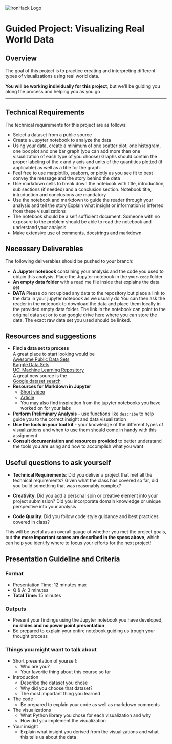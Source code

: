 ![IronHack Logo](https://s3-eu-west-1.amazonaws.com/ih-materials/uploads/upload_d5c5793015fec3be28a63c4fa3dd4d55.png)

# Guided Project: Visualizing Real World Data

## Overview

The goal of this project is to practice creating and interpreting different types of visualizations using real world data.

**You will be working individually for this project**, but we'll be guiding you along the process and helping you as you go

---

## Technical Requirements

The technical requirements for this project are as follows:

 - Select a dataset from a public source
 - Create a Jupyter notebook to analyze the data
 - Using your data, create a minimum of one scatter plot, one histogram, one box plot and one bar graph (you can add more than one visualization of each type of you choose)
 Graphs should contain the proper labeling of the x and y axis and units of the quantities plotted (if applicable) as well as a title for the graph
 - Feel free to use matplotlib, seaborn, or plotly as you see fit to best convey
   the message and the story behind the data
 - Use markdown cells to break down the notebook with title, introduction, sub sections (if needed) and a conclusion section. Notebook title, introduction and
   conclusions are mandatory
 - Use the notebook and markdown to guide the reader through your analysis and tell the story
   Explain what insight or information is inferred from these visualizations
 - The notebook should be a self sufficient document. Someone with no exposure to the problem should be able to read the notebook and understand your analysis 
 - Make extensive use of comments, docstrings and markdown

## Necessary Deliverables

The following deliverables should be pushed to your branch:

- **A Jupyter notebook** containing your analysis and the code you used to obtain this analysis. Place the Jupyter notebook in the `your-code` folder
- **An empty data folder** with a read me file inside that explains the data set
- **DATA** Please do not upload any data to the repository but place a link to the data in your jupyter notebook as we usually do 
  You can then ask the reader in the notebook to download the data and place them locally in the provided empty data folder. The link in the notebook can point to the original data set or to our google drive [here](https://drive.google.com/drive/folders/1D1iseKNOy50mqo31FkuQbID-zfCyijZD?usp=sharing) where you can store the data. The exact raw data set you used should be linked. 


## Resources and suggestions

* **Find a data set to process** <br>
A great place to start looking would be <br>
[Awesome Public Data Sets](https://github.com/awesomedata/awesome-public-datasets)<br> 
[Kaggle Data Sets](https://www.kaggle.com/datasets)<br>
[UCI Machine Learning Repository](https://archive.ics.uci.edu/ml/index.php)<br> 
A great new source is the <br> [Google dataset search](https://toolbox.google.com/datasetsearch)
* **Resources for Markdown in Jupyter** <br>
    * [Short video](https://www.youtube.com/watch?v=jBCB23pQeIA)
    * [Article](https://medium.com/analytics-vidhya/the-jupyter-notebook-formatting-guide-873ab39f765e)
    * You may also find inspiration from the jupyter notebooks you have worked on for your labs
* **Perform Preliminary Analysis** - use functions like `describe` to help guide you to the correct insight and data visualization
* **Use the tools in your tool kit** - your knowledge of the different types of visualizations and when to use them should come in handy with this assignment
* **Consult documentation and resources provided** to better understand the tools you are using and how to accomplish what you want


## Useful questions to ask yourself

* __Technical Requirements__: Did you deliver a project that met all the technical requirements? Given what the class has covered so far, did you build something that was reasonably complex?

* __Creativity__: Did you add a personal spin or creative element into your project submission? Did you incorporate domain knowledge or unique perspective into your analysis

* __Code Quality__: Did you follow code style guidance and best practices covered in class?


This will be useful as an overall gauge of whether you met the project goals, but __the more important scores are described in the specs above__, which can help you identify where to focus your efforts for the next project!

## Presentation Guideline and Criteria

### Format

* Presentation Time: 12 minutes max
* Q & A: 3 minutes
* **Total Time:** 15 minutes

### Outputs

* Present your findings using the Jupyter notebook you have developed, **no slides and no power point presentation**
* Be prepared to explain your entire notebook guiding us trough your thought process

### Things you might want to talk about

* Short presentation of yourself:
	* Who are you?
	* Your favorite thing about this course so far
* Introduction
  * Describe the dataset you chose
  * Why did you choose that dataset?
  * The most important thing you learned
* The code
    * Be prepared to explain your code as well as markdown comments 
* The visualizations
    * What Python library you chose for each visualization and why
    * How did you implement the visualization
* Your insight
    * Explain what insight you derived from the visualizations and what this tells us about the data
